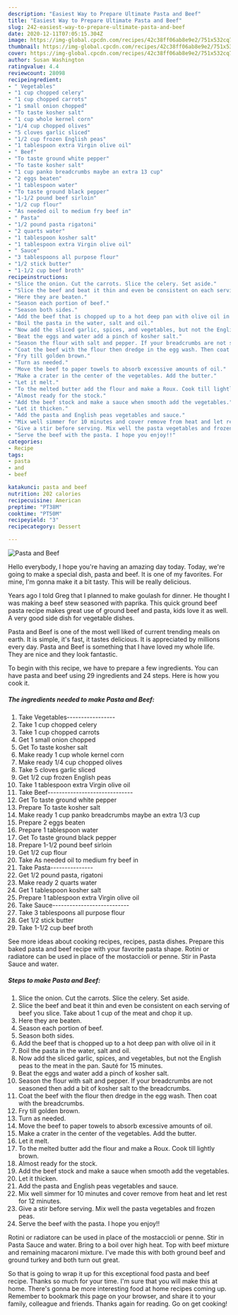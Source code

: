 ```yaml
---
description: "Easiest Way to Prepare Ultimate Pasta and Beef"
title: "Easiest Way to Prepare Ultimate Pasta and Beef"
slug: 242-easiest-way-to-prepare-ultimate-pasta-and-beef
date: 2020-12-11T07:05:15.304Z
image: https://img-global.cpcdn.com/recipes/42c38ff06ab8e9e2/751x532cq70/pasta-and-beef-recipe-main-photo.jpg
thumbnail: https://img-global.cpcdn.com/recipes/42c38ff06ab8e9e2/751x532cq70/pasta-and-beef-recipe-main-photo.jpg
cover: https://img-global.cpcdn.com/recipes/42c38ff06ab8e9e2/751x532cq70/pasta-and-beef-recipe-main-photo.jpg
author: Susan Washington
ratingvalue: 4.4
reviewcount: 28098
recipeingredient:
- " Vegetables"
- "1 cup chopped celery"
- "1 cup chopped carrots"
- "1 small onion chopped"
- "To taste kosher salt"
- "1 cup whole kernel corn"
- "1/4 cup chopped olives"
- "5 cloves garlic sliced"
- "1/2 cup frozen English peas"
- "1 tablespoon extra Virgin olive oil"
- " Beef"
- "To taste ground white pepper"
- "To taste kosher salt"
- "1 cup panko breadcrumbs maybe an extra 13 cup"
- "2 eggs beaten"
- "1 tablespoon water"
- "To taste ground black pepper"
- "1-1/2 pound beef sirloin"
- "1/2 cup flour"
- "As needed oil to medium fry beef in"
- " Pasta"
- "1/2 pound pasta rigatoni"
- "2 quarts water"
- "1 tablespoon kosher salt"
- "1 tablespoon extra Virgin olive oil"
- " Sauce"
- "3 tablespoons all purpose flour"
- "1/2 stick butter"
- "1-1/2 cup beef broth"
recipeinstructions:
- "Slice the onion. Cut the carrots. Slice the celery. Set aside."
- "Slice the beef and beat it thin and even be consistent on each serving of beef you slice. Take about 1 cup of the meat and chop it up."
- "Here they are beaten."
- "Season each portion of beef."
- "Season both sides."
- "Add the beef that is chopped up to a hot deep pan with olive oil in it"
- "Boil the pasta in the water, salt and oil."
- "Now add the sliced garlic, spices, and vegetables, but not the English peas to the meat in the pan. Sauté for 15 minutes."
- "Beat the eggs and water add a pinch of kosher salt."
- "Season the flour with salt and pepper. If your breadcrumbs are not seasoned then add a bit of kosher salt to the breadcrumbs."
- "Coat the beef with the flour then dredge in the egg wash. Then coat with the breadcrumbs."
- "Fry till golden brown."
- "Turn as needed."
- "Move the beef to paper towels to absorb excessive amounts of oil."
- "Make a crater in the center of the vegetables. Add the butter."
- "Let it melt."
- "To the melted butter add the flour and make a Roux. Cook till lightly brown."
- "Almost ready for the stock."
- "Add the beef stock and make a sauce when smooth add the vegetables."
- "Let it thicken."
- "Add the pasta and English peas vegetables and sauce."
- "Mix well simmer for 10 minutes and cover remove from heat and let rest for 12 minutes."
- "Give a stir before serving. Mix well the pasta vegetables and frozen peas."
- "Serve the beef with the pasta. I hope you enjoy!!"
categories:
- Recipe
tags:
- pasta
- and
- beef

katakunci: pasta and beef 
nutrition: 202 calories
recipecuisine: American
preptime: "PT38M"
cooktime: "PT50M"
recipeyield: "3"
recipecategory: Dessert

---
```



![Pasta and Beef](https://img-global.cpcdn.com/recipes/42c38ff06ab8e9e2/751x532cq70/pasta-and-beef-recipe-main-photo.jpg)

Hello everybody, I hope you're having an amazing day today. Today, we're going to make a special dish, pasta and beef. It is one of my favorites. For mine, I'm gonna make it a bit tasty. This will be really delicious.

Years ago I told Greg that I planned to make goulash for dinner. He thought I was making a beef stew seasoned with paprika. This quick ground beef pasta recipe makes great use of ground beef and pasta, kids love it as well. A very good side dish for vegetable dishes.

Pasta and Beef is one of the most well liked of current trending meals on earth. It is simple, it's fast, it tastes delicious. It is appreciated by millions every day. Pasta and Beef is something that I have loved my whole life. They are nice and they look fantastic.


To begin with this recipe, we have to prepare a few ingredients. You can have pasta and beef using 29 ingredients and 24 steps. Here is how you cook it.

<!--inarticleads1-->

##### The ingredients needed to make Pasta and Beef:

1. Take  Vegetables-----------------
1. Take 1 cup chopped celery
1. Take 1 cup chopped carrots
1. Get 1 small onion chopped
1. Get To taste kosher salt
1. Make ready 1 cup whole kernel corn
1. Make ready 1/4 cup chopped olives
1. Take 5 cloves garlic sliced
1. Get 1/2 cup frozen English peas
1. Take 1 tablespoon extra Virgin olive oil
1. Take  Beef------------------------------
1. Get To taste ground white pepper
1. Prepare To taste kosher salt
1. Make ready 1 cup panko breadcrumbs maybe an extra 1/3 cup
1. Prepare 2 eggs beaten
1. Prepare 1 tablespoon water
1. Get To taste ground black pepper
1. Prepare 1-1/2 pound beef sirloin
1. Get 1/2 cup flour
1. Take As needed oil to medium fry beef in
1. Take  Pasta---------------
1. Get 1/2 pound pasta, rigatoni
1. Make ready 2 quarts water
1. Get 1 tablespoon kosher salt
1. Prepare 1 tablespoon extra Virgin olive oil
1. Take  Sauce---------------------------
1. Take 3 tablespoons all purpose flour
1. Get 1/2 stick butter
1. Take 1-1/2 cup beef broth


See more ideas about cooking recipes, recipes, pasta dishes. Prepare this baked pasta and beef recipe with your favorite pasta shape. Rotini or radiatore can be used in place of the mostaccioli or penne. Stir in Pasta Sauce and water. 

<!--inarticleads2-->

##### Steps to make Pasta and Beef:

1. Slice the onion. Cut the carrots. Slice the celery. Set aside.
1. Slice the beef and beat it thin and even be consistent on each serving of beef you slice. Take about 1 cup of the meat and chop it up.
1. Here they are beaten.
1. Season each portion of beef.
1. Season both sides.
1. Add the beef that is chopped up to a hot deep pan with olive oil in it
1. Boil the pasta in the water, salt and oil.
1. Now add the sliced garlic, spices, and vegetables, but not the English peas to the meat in the pan. Sauté for 15 minutes.
1. Beat the eggs and water add a pinch of kosher salt.
1. Season the flour with salt and pepper. If your breadcrumbs are not seasoned then add a bit of kosher salt to the breadcrumbs.
1. Coat the beef with the flour then dredge in the egg wash. Then coat with the breadcrumbs.
1. Fry till golden brown.
1. Turn as needed.
1. Move the beef to paper towels to absorb excessive amounts of oil.
1. Make a crater in the center of the vegetables. Add the butter.
1. Let it melt.
1. To the melted butter add the flour and make a Roux. Cook till lightly brown.
1. Almost ready for the stock.
1. Add the beef stock and make a sauce when smooth add the vegetables.
1. Let it thicken.
1. Add the pasta and English peas vegetables and sauce.
1. Mix well simmer for 10 minutes and cover remove from heat and let rest for 12 minutes.
1. Give a stir before serving. Mix well the pasta vegetables and frozen peas.
1. Serve the beef with the pasta. I hope you enjoy!!


Rotini or radiatore can be used in place of the mostaccioli or penne. Stir in Pasta Sauce and water. Bring to a boil over high heat. Top with beef mixture and remaining macaroni mixture. I&#39;ve made this with both ground beef and ground turkey and both turn out great. 

So that is going to wrap it up for this exceptional food pasta and beef recipe. Thanks so much for your time. I'm sure that you will make this at home. There's gonna be more interesting food at home recipes coming up. Remember to bookmark this page on your browser, and share it to your family, colleague and friends. Thanks again for reading. Go on get cooking!

